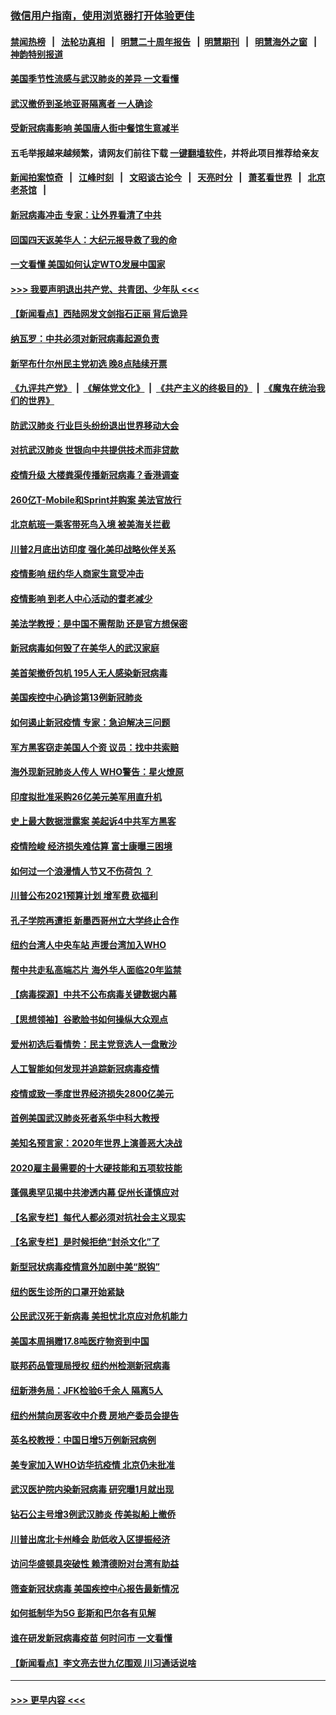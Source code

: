 ### [微信用户指南，使用浏览器打开体验更佳](https://github.com/gfw-breaker/banned-news1/blob/master/indexes/wechat-guide.md?t=0)
#### [禁闻热榜](热点新闻.md?t=0)  &nbsp;&nbsp;|&nbsp;&nbsp; [法轮功真相](https://github.com/gfw-breaker/truth/blob/master/README.md?t=0) &nbsp;&nbsp;|&nbsp;&nbsp; [明慧二十周年报告](https://github.com/gfw-breaker/mh-reports/blob/master/README.md?t=0) &nbsp;&nbsp;|&nbsp;&nbsp;[明慧期刊](https://github.com/gfw-breaker/mh-qikan) &nbsp;&nbsp;|&nbsp;&nbsp; [明慧海外之窗](https://github.com/gfw-breaker/mh-news/blob/master/README.md?t=0) &nbsp;&nbsp;|&nbsp;&nbsp; [神韵特别报道](https://github.com/gfw-breaker/mh-news/blob/master/shenyun.md?t=0)
#### [美国季节性流感与武汉肺炎的差异 一文看懂](../pages/nsc412/n11862428.md?t=02121411) 
#### [武汉撤侨到圣地亚哥隔离者 一人确诊](../pages/nsc412/n11862460.md?t=02121411) 
#### [受新冠病毒影响 美国唐人街中餐馆生意减半](../pages/nsc412/n11861940.md?t=02121411) 
#### 五毛举报越来越频繁，请网友们前往下载 [一键翻墙软件](https://github.com/gfw-breaker/ssr-accounts)，并将此项目推荐给亲友
#### [新闻拍案惊奇](https://github.com/gfw-breaker/banned-news1/blob/master/pages/link4.md) &nbsp;&nbsp;|&nbsp;&nbsp; [江峰时刻](https://github.com/gfw-breaker/banned-news1/blob/master/pages/link4.md) &nbsp;&nbsp;|&nbsp;&nbsp; [文昭谈古论今](https://github.com/gfw-breaker/banned-news1/blob/master/pages/link4.md) &nbsp;&nbsp;|&nbsp;&nbsp; [天亮时分](https://github.com/gfw-breaker/banned-news1/blob/master/pages/link4.md) &nbsp;&nbsp;|&nbsp;&nbsp; [萧茗看世界](https://github.com/gfw-breaker/banned-news1/blob/master/pages/link4.md) &nbsp;&nbsp;|&nbsp;&nbsp; [北京老茶馆](https://github.com/gfw-breaker/banned-news1/blob/master/pages/link4.md) &nbsp;&nbsp;|&nbsp;&nbsp; 
#### [新冠病毒冲击 专家：让外界看清了中共](../pages/nsc412/n11862280.md?t=02121411) 
#### [回国四天返美华人：大纪元报导救了我的命](../pages/nsc412/n11862181.md?t=02121411) 
#### [一文看懂 美国如何认定WTO发展中国家](../pages/nsc412/n11862051.md?t=02121411) 
#### [>>> 我要声明退出共产党、共青团、少年队 <<<](https://github.com/begood0513/goodnews/blob/master/quit/letter.md) 
#### [【新闻看点】西陆网发文剑指石正丽 背后诡异](../pages/nsc412/n11861792.md?t=02121411) 
#### [纳瓦罗：中共必须对新冠病毒起源负责](../pages/nsc412/n11861810.md?t=02121411) 
#### [新罕布什尔州民主党初选 晚8点陆续开票](../pages/nsc412/n11861872.md?t=02121411) 
#### [《九评共产党》](https://github.com/begood0513/9ping.md/blob/master/README.md) &nbsp;|&nbsp; [《解体党文化》](../../../../jtdwh.md/blob/master/README.md)  &nbsp;|&nbsp; [《共产主义的终极目的》](../../../../gczydzjmd.md/blob/master/README.md) &nbsp;|&nbsp; [《魔鬼在统治我们的世界》](../../../../mgztzwmdsj.md/blob/master/README.md) 
#### [防武汉肺炎 行业巨头纷纷退出世界移动大会](../pages/nsc412/n11861795.md?t=02121411) 
#### [对抗武汉肺炎 世银向中共提供技术而非贷款](../pages/nsc412/n11861652.md?t=02121411) 
#### [疫情升级 大楼粪渠传播新冠病毒？香港调查](../pages/nsc412/n11861556.md?t=02121411) 
#### [260亿T-Mobile和Sprint并购案 美法官放行](../pages/nsc412/n11861511.md?t=02121411) 
#### [北京航班一乘客带死鸟入境 被美海关拦截](../pages/nsc412/n11861317.md?t=02121411) 
#### [川普2月底出访印度 强化美印战略伙伴关系](../pages/nsc412/n11860557.md?t=02121411) 
#### [疫情影响  纽约华人商家生意受冲击](../pages/nsc412/n11860284.md?t=02121411) 
#### [疫情影响  到老人中心活动的耆老减少](../pages/nsc412/n11860199.md?t=02121411) 
#### [美法学教授：是中国不需帮助 还是官方想保密](../pages/nsc412/n11859492.md?t=02121411) 
#### [新冠病毒如何毁了在美华人的武汉家庭](../pages/nsc412/n11859524.md?t=02121411) 
#### [美首架撤侨包机 195人无人感染新冠病毒](../pages/nsc412/n11859908.md?t=02121411) 
#### [美国疾控中心确诊第13例新冠肺炎](../pages/nsc412/n11859966.md?t=02121411) 
#### [如何遏止新冠疫情 专家：急迫解决三问题](../pages/nsc412/n11859685.md?t=02121411) 
#### [军方黑客窃走美国人个资 议员：找中共索赔](../pages/nsc412/n11859371.md?t=02121411) 
#### [海外现新冠肺炎人传人 WHO警告：星火燎原](../pages/nsc412/n11859252.md?t=02121411) 
#### [印度拟批准采购26亿美元美军用直升机](../pages/nsc412/n11859143.md?t=02121411) 
#### [史上最大数据泄露案 美起诉4中共军方黑客](../pages/nsc412/n11859115.md?t=02121411) 
#### [疫情险峻 经济损失难估算 富士康曝三困境](../pages/nsc412/n11859120.md?t=02121411) 
#### [如何过一个浪漫情人节又不伤荷包 ？](../pages/nsc412/n11858969.md?t=02121411) 
#### [川普公布2021预算计划 增军费 砍福利](../pages/nsc412/n11859012.md?t=02121411) 
#### [孔子学院再遭拒 新墨西哥州立大学终止合作](../pages/nsc412/n11858661.md?t=02121411) 
#### [纽约台湾人中央车站  声援台湾加入WHO](../pages/nsc412/n11857757.md?t=02121411) 
#### [帮中共走私高端芯片 海外华人面临20年监禁](../pages/nsc412/n11855016.md?t=02121411) 
#### [【病毒探源】中共不公布病毒关键数据内幕](../pages/nsc412/n11856584.md?t=02121411) 
#### [【思想领袖】谷歌脸书如何操纵大众观点](../pages/nsc412/n11680874.md?t=02121411) 
#### [爱州初选后看情势：民主党竞选人一盘散沙](../pages/nsc412/n11856557.md?t=02121411) 
#### [人工智能如何发现并追踪新冠病毒疫情](../pages/nsc412/n11856398.md?t=02121411) 
#### [疫情或致一季度世界经济损失2800亿美元](../pages/nsc412/n11855639.md?t=02121411) 
#### [首例美国武汉肺炎死者系华中科大教授](../pages/nsc412/n11855500.md?t=02121411) 
#### [美知名预言家：2020年世界上演善恶大决战](../pages/nsc412/n11855418.md?t=02121411) 
#### [2020雇主最需要的十大硬技能和五项软技能](../pages/nsc412/n11850953.md?t=02121411) 
#### [蓬佩奥罕见揭中共渗透内幕 促州长谨慎应对](../pages/nsc412/n11854685.md?t=02121411) 
#### [【名家专栏】每代人都必须对抗社会主义现实](../pages/nsc412/n11831412.md?t=02121411) 
#### [【名家专栏】是时候拒绝“封杀文化”了](../pages/nsc412/n11814093.md?t=02121411) 
#### [新型冠状病毒疫情意外加剧中美“脱钩”](../pages/nsc412/n11854475.md?t=02121411) 
#### [纽约医生诊所的口罩开始紧缺](../pages/nsc412/n11853364.md?t=02121411) 
#### [公民武汉死于新病毒 美担忧北京应对危机能力](../pages/nsc412/n11854331.md?t=02121411) 
#### [美国本周捐赠17.8吨医疗物资到中国](../pages/nsc412/n11854269.md?t=02121411) 
#### [联邦药品管理局授权  纽约州检测新冠病毒](../pages/nsc412/n11853371.md?t=02121411) 
#### [纽新港务局：JFK检验6千余人  隔离5人](../pages/nsc412/n11853366.md?t=02121411) 
#### [纽约州禁向房客收中介费  房地产委员会提告](../pages/nsc412/n11853360.md?t=02121411) 
#### [英名校教授：中国日增5万例新冠病例](../pages/nsc412/n11854174.md?t=02121411) 
#### [美专家加入WHO访华抗疫情 北京仍未批准](../pages/nsc412/n11854043.md?t=02121411) 
#### [武汉医护院内染新冠病毒 研究曝1月就出现](../pages/nsc412/n11852928.md?t=02121411) 
#### [钻石公主号增3例武汉肺炎 传美拟船上撤侨](../pages/nsc412/n11853240.md?t=02121411) 
#### [川普出席北卡州峰会 助低收入区提振经济](../pages/nsc412/n11853232.md?t=02121411) 
#### [访问华盛顿具突破性 赖清德盼对台湾有助益](../pages/nsc412/n11853129.md?t=02121411) 
#### [筛查新冠状病毒 美国疾控中心报告最新情况](../pages/nsc412/n11853070.md?t=02121411) 
#### [如何抵制华为5G 彭斯和巴尔各有见解](../pages/nsc412/n11852535.md?t=02121411) 
#### [谁在研发新冠病毒疫苗 何时问市 一文看懂](../pages/nsc412/n11852840.md?t=02121411) 
#### [【新闻看点】李文亮去世九亿围观 川习通话说啥](../pages/nsc412/n11852360.md?t=02121411) 

----
#### [ >>> 更早内容 <<< ](../indexes/nsc412-earlier.md)
